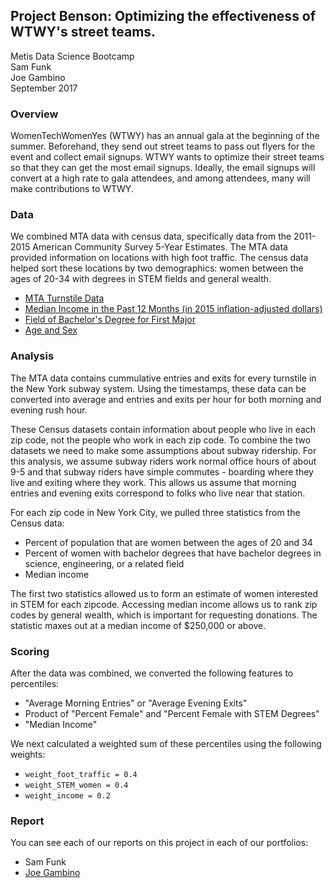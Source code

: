 ## Project Benson: Optimizing the effectiveness of WTWY's street teams.  

Metis Data Science Bootcamp  
Sam Funk  
Joe Gambino  
September 2017  

### Overview  
WomenTechWomenYes (WTWY) has an annual gala at the beginning of the summer. Beforehand, they send out street teams to pass out flyers for the event and collect email signups. WTWY wants to optimize their street teams so that they can get the most email signups. Ideally, the email signups will convert at a high rate to gala attendees, and among attendees, many will make contributions to WTWY.

### Data
We combined MTA data with census data, specifically data from the 2011-2015 American Community Survey 5-Year Estimates. The MTA data provided information on locations with high foot traffic. The census data helped sort these locations by two demographics: women between the ages of 20-34 with degrees in STEM fields and general wealth.
  
* [MTA Turnstile Data](http://web.mta.info/developers/turnstile.html)
* [Median Income in the Past 12 Months (in 2015 inflation-adjusted dollars)](https://factfinder.census.gov/faces/tableservices/jsf/pages/productview.xhtml?pid=ACS_15_5YR_S1903&prodType=table)   
* [Field of Bachelor's Degree for First Major](https://factfinder.census.gov/faces/tableservices/jsf/pages/productview.xhtml?pid=ACS_15_5YR_S1502&prodType=table)  
* [Age and Sex](https://factfinder.census.gov/faces/tableservices/jsf/pages/productview.xhtml?pid=ACS_15_5YR_S0101&prodType=table)  

### Analysis

The MTA data contains cummulative entries and exits for every turnstile in the New York subway system. Using the timestamps, these data can be converted into average and entries and exits per hour for both morning and evening rush hour.  

These Census datasets contain information about people who live in each zip code, not the people who work in each zip code. To combine the two datasets we need to make some assumptions about subway ridership. For this analysis, we assume subway riders work normal office hours of about 9-5 and that subway riders have simple commutes - boarding where they live and exiting where they work. This allows us assume that morning entries and evening exits correspond to folks who live near that station.

For each zip code in New York City, we pulled three statistics from the Census data:
* Percent of population that are women between the ages of 20 and 34
* Percent of women with bachelor degrees that have bachelor degrees in science, engineering, or a related field
* Median income

The first two statistics allowed us to form an estimate of women interested in STEM for each zipcode. Accessing median income allows us to rank zip codes by general wealth, which is important for requesting donations. The statistic maxes out at a median income of $250,000 or above.

### Scoring

After the data was combined, we converted the following features to percentiles:  
* "Average Morning Entries" or "Average Evening Exits"
* Product of "Percent Female" and "Percent Female with STEM Degrees"
* "Median Income"

We next calculated a weighted sum of these percentiles using the following weights:  
* `weight_foot_traffic = 0.4`
* `weight_STEM_women = 0.4`
* `weight_income = 0.2`

### Report
You can see each of our reports on this project in each of our portfolios:  
* Sam Funk
* [Joe Gambino](https://www.gam.bingo/mta-analysis/)
